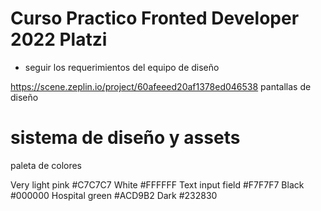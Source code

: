 # Curso Practico Fronted Developer 2022 Platzi

* seguir los requerimientos del equipo de diseño

https://scene.zeplin.io/project/60afeeed20af1378ed046538 pantallas de diseño

# sistema de diseño y assets 

paleta de colores


Very light pink
#C7C7C7
White
#FFFFFF
Text input field
#F7F7F7
Black
#000000
Hospital green
#ACD9B2
Dark
#232830

